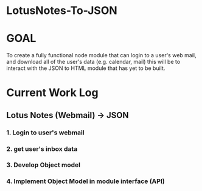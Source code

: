 LotusNotes-To-JSON
===============

# GOAL

To create a fully functional node module that can login to a user's web mail, 
and download all of the user's data (e.g. calendar, mail) this will be to interact with the
JSON to HTML module that has yet to be built.


# Current Work Log
 
## Lotus Notes (Webmail) -> JSON
 
### 1. Login to user's webmail
### 2. get user's inbox data
### 3. Develop Object model
### 4. Implement Object Model in module interface (API)

